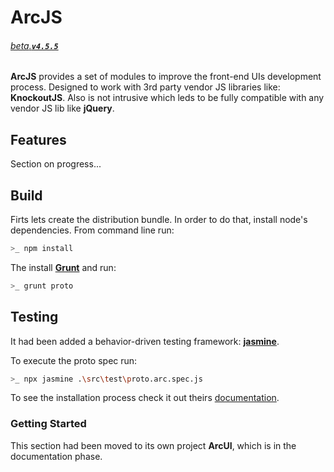# ArcJS

###### [_beta_.__`v4.5.5`__]()

__ArcJS__ provides a set of modules to improve the front-end UIs development process. Designed to work with 3rd party vendor JS libraries like: __KnockoutJS__. Also is not intrusive which leds to be fully compatible with any vendor JS lib like __jQuery__.

## Features

Section on progress...

## Build 

Firts lets create the distribution bundle. In order to do that, install node's dependencies. From command line run:

```bash
>_ npm install
```

The install [__Grunt__](https://gruntjs.com/) and run:

```bash
>_ grunt proto 
```

## Testing

It had been added a behavior-driven testing framework: [__jasmine__](https://jasmine.github.io/index.html).

To execute the proto spec run:

```bash
>_ npx jasmine .\src\test\proto.arc.spec.js
```

To see the installation process check it out theirs [documentation](https://jasmine.github.io/setup/nodejs.html).

### Getting Started

This section had been moved to its own project __ArcUI__, which is in the documentation phase. 
